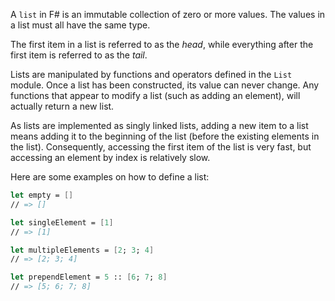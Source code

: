 A `list` in F# is an immutable collection of zero or more values. The values in a list must all have the same type.

The first item in a list is referred to as the _head_, while everything after the first item is referred to as the _tail_.

Lists are manipulated by functions and operators defined in the `List` module. Once a list has been constructed, its value can never change. Any functions that appear to modify a list (such as adding an element), will actually return a new list.

As lists are implemented as singly linked lists, adding a new item to a list means adding it to the beginning of the list (before the existing elements in the list). Consequently, accessing the first item of the list is very fast, but accessing an element by index is relatively slow.

Here are some examples on how to define a list:

```fsharp
let empty = []
// => []

let singleElement = [1]
// => [1]

let multipleElements = [2; 3; 4]
// => [2; 3; 4]

let prependElement = 5 :: [6; 7; 8]
// => [5; 6; 7; 8]
```
